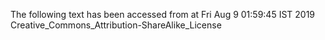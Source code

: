 The following text has been accessed from at Fri Aug 9 01:59:45 IST 2019
Creative_Commons_Attribution-ShareAlike_License
